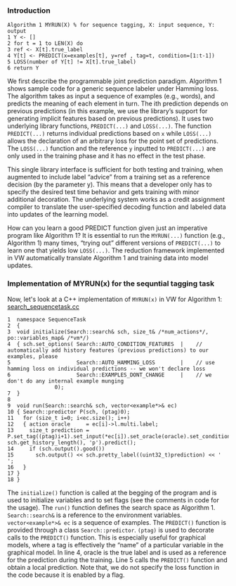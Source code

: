 ### Introduction

    Algorithm 1 MYRUN(X) % for sequence tagging, X: input sequence, Y: output
    1 Y <- []
    2 for t = 1 to LEN(X) do
    3 ref <- X[t].true_label
    4 Y[t] <- PREDICT(x=examples[t], y=ref , tag=t, condition=[1:t-1])
    5 LOSS(number of Y[t] != X[t].true_label)
    6 return Y

We first describe the programmable joint prediction paradigm. 
Algorithm 1 shows sample code for a generic sequence labeler under Hamming loss. The algorithm takes as input a sequence of examples (e.g., words), and predicts the meaning of each element in turn. The ith prediction depends on previous predictions (in this example, we use the library’s support for generating implicit features based on previous predictions). It uses two underlying library functions, `PREDICT(...)` and `LOSS(...)`. The function `PREDICT(...)` returns individual predictions based on `x` while `LOSS(...)` allows the declaration of an arbitrary loss for the point set of predictions. The `LOSS(...)` function and the reference `y` inputted to `PREDICT(...)` are only used in the training phase and it has no effect in the test phase.

This single library interface is sufficient for both testing and training, when augmented to include label “advice” from a training set as a reference decision (by the parameter y). This means that a developer only has to specify the desired test time behavior and gets training with minor additional decoration. The underlying system works as a credit assignment compiler to translate the user-specified decoding function and labeled data into updates of the learning model.

How can you learn a good PREDICT function given just an imperative program like Algorithm 1? It is essential to run the `MYRUN(...)` function (e.g., Algorithm 1)  many times, “trying out” different versions of `PREDICT(...)` to learn one that yields low `LOSS(...)`. The reduction framework implemented in VW automatically translate Algorithm 1 and training data into model updates. 


### Implementation of MYRUN(x) for the sequntial tagging task
Now, let's look at a C++ implementation of `MYRUN(x)` in VW for Algorithm 1: [search_sequencetask.cc](https://github.com/JohnLangford/vowpal_wabbit/blob/master/vowpalwabbit/search_sequencetask.cc)
 

    1  namespace SequenceTask
    2  {
    3  void initialize(Search::search& sch, size_t& /*num_actions*/, po::variables_map& /*vm*/)
    4  { sch.set_options( Search::AUTO_CONDITION_FEATURES  |    // automatically add history features (previous predictions) to our examples, please
    5                     Search::AUTO_HAMMING_LOSS        |    // use hamming loss on individual predictions -- we won't declare loss
    6                     Search::EXAMPLES_DONT_CHANGE     |    // we don't do any internal example munging
                   0);
    7  }
    8
    9  void run(Search::search& sch, vector<example*>& ec)
    10 { Search::predictor P(sch, (ptag)0);
    11   for (size_t i=0; i<ec.size(); i++)
    12   { action oracle     = ec[i]->l.multi.label;
    13     size_t prediction = P.set_tag((ptag)i+1).set_input(*ec[i]).set_oracle(oracle).set_condition_range((ptag)i, sch.get_history_length(), 'p').predict();
    14     if (sch.output().good())
    15       sch.output() << sch.pretty_label((uint32_t)prediction) << ' ';
    16   }
    17 }
    18 }

The `initialize()` function is called at the begging of the program and is used to initialize variables and to set flags (see the comments in code for the usage). The `run()` function defines the search space as Algorithm 1. 
`Search::search&` is a reference to the environment variables.  `vector<example*>& ec` is a sequence of examples. The `PREDICT()` function is provided through a class `Search::predictor`. `(ptag)` is used to decorate calls to the `PREDICT()` function. This is especially useful for graphical models, where a tag is effectively the “name” of a particular variable in the graphical model. In line 4, oracle is the true label and is used as a reference for the prediction during the training. Line 5 calls the `PREDICT()` function and obtain a local prediction. Note that, we do not specify the loss function in the code because it is enabled by a flag.


